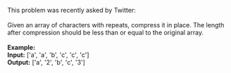 This problem was recently asked by Twitter:
<br><br>
Given an array of characters with repeats, compress it in place. The length after compression should be less than or equal to the original array.
<br><br>
<b>Example:<br>
Input:</b> ['a', 'a', 'b', 'c', 'c', 'c']<br>
<b>Output:</b> ['a', '2', 'b', 'c', '3']<br>
